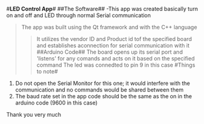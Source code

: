 #**LED Control App**#
##The Software##
-This app was created basically turn on and off and LED through normal Serial communication
>The app was built using the Qt framework and with the C++ language
>>It utilizes the vendor ID and Product id tof the specified board and establishes aconnection for serial communication with it
##Arduino Code##
>The board opens up its serial port and 'listens' for any comands and acts on it based on the specified command
>>The led was connedted to pin 9 in this case
#Things to note#
1. Do not open the Serial Monitor for this one; it would interfere with the communication and no commands would be shared between them
2. The baud rate set in the app code should be the same as the on in the arduino code (9600 in this case)

Thank you very much
